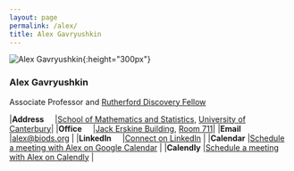 ```yaml
---
layout: page
permalink: /alex/
title: Alex Gavryushkin
---
```


![Alex Gavryushkin](/assets/2018-alex.jpg){:height="300px"}

### Alex Gavryushkin

Associate Professor and [Rutherford Discovery Fellow](https://royalsociety.org.nz/what-we-do/funds-and-opportunities/rutherford-discovery-fellowships/rutherford-discovery-fellowship-recipients/alex-gavryushkin/)

|**Address**&nbsp;&nbsp;&nbsp;&nbsp;	|[School of Mathematics and Statistics](https://www.canterbury.ac.nz/engineering/schools/mathematics-statistics/), [University of Canterbury](https://www.canterbury.ac.nz/)|
|**Office**&nbsp;&nbsp;&nbsp;&nbsp;	|[Jack Erskine Building](https://goo.gl/maps/gQNZUivjMnjMqs4c9), [Room 711](https://pbs.twimg.com/media/E26otpQVoAEcKo-?format=jpg&name=large)|
|**Email**&nbsp;&nbsp;&nbsp;&nbsp;	|[alex@biods.org](mailto:alex@biods.org)											|
|**LinkedIn**&nbsp;&nbsp;&nbsp;&nbsp;	|[Connect on LinkedIn](https://linkedin.com/in/alex-gavryushkin/)								|
|**Calendar**				|[Schedule a meeting with Alex on Google Calendar](https://calendar.google.com)							|
|**Calendly**				|[Schedule a meeting with Alex on Calendly](https://calendly.com/gavryushkin/)							|
